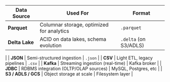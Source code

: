 | Data Source         | Used For                                  | Format                |
| ------------------- | ----------------------------------------- | --------------------- |
| **Parquet**         | Columnar storage, optimized for analytics | `.parquet`            |
| **Delta Lake**      | ACID on data lakes, schema evolution      | `.delta` (on S3/ADLS) |
|
| **JSON**            | Semi-structured ingestion                 | `.json`               |
| **CSV**             | Light ETL, legacy pipelines               | `.csv`                |
| **Kafka**           | Streaming ingestion (real-time)           | Kafka broker          |
| **JDBC**            | RDBMS integration (OLTP/OLAP sources)     | MySQL, Postgres, etc  |
| **S3 / ADLS / GCS** | Object storage at scale                   | Filesystem layer      |




